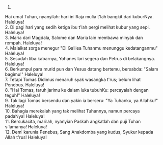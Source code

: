 1.
Hai umat Tuhan, nyanyilah: hari ini Raja mulia
t'lah bangkit dari kuburNya. Haleluya!
<br>
2.
Di pagi hari yang sedih ketiga ibu t'lah pergi melihat
kubur yang sepi. Haleluya!
<br>
3.
Maria dari Magdala, Salome dan Maria lain membawa
minyak dan rempah. Haleluya!
<br>
4.
Malaikat sorga menegur "Di Galilea Tuhanmu menunggu
kedatanganmu" Haleluya!
<br>
5.
Sesudah tiba kabarnya, Yohanes lari segera dan Petrus
di belakangnya. Haleluya!
<br>
6.
Berkumpul para murid pun dan Yesus datang bertemu,
bersabda: "Salam bagimu!" Haleluya!
<br>
7.
Tetapi Tomas Didimus menaruh syak wasangka t'rus;
belum lihat Penebus. Haleluya!
<br>
8.
"Hai Tomas, taruh jarimu ke dalam luka tubuhKu:
percayalah dengan teguh!" Haleluya!
<br>
9.
Tak lagi Tomas bersendu dan yakin ia berseru:
"Ya Tuhanku, ya Allahku!" Haleluya!
<br>
10.
Bahagia merekalah yang tak melihat Tuhannya,
namun percaya padaNya! Haleluya!
<br>
11.
Bersukacita, marilah, nyanyian Paskah angkatlah
dan puji Tuhan s'lamanya! Haleluya!
<br>
12.
Demi karunia Penebus, Sang Anakdomba yang kudus,
Syukur kepada Allah t'rus! Haleluya!